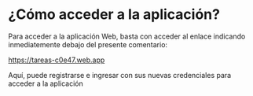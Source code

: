 # ¿Cómo acceder a la aplicación?

Para acceder a la aplicación Web, basta con acceder al enlace indicando inmediatemente debajo del presente comentario:

https://tareas-c0e47.web.app

Aquí, puede registrarse e ingresar con sus nuevas credenciales para acceder a la aplicación
